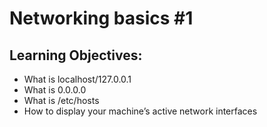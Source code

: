 Networking basics #1
====================

Learning Objectives:
--------------------

* What is localhost/127.0.0.1
* What is 0.0.0.0
* What is /etc/hosts
* How to display your machine’s active network interfaces
